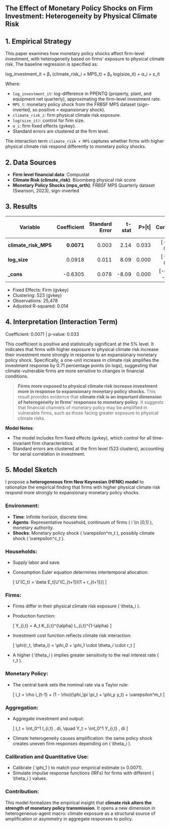 
## The Effect of Monetary Policy Shocks on Firm Investment: Heterogeneity by Physical Climate Risk

## 1. Empirical Strategy

This paper examines how monetary policy shocks affect firm-level investment, with heterogeneity based on firms' exposure to physical climate risk. The baseline regression is specified as:

log_investment_it = β₁ (climate_risk_i × MPS_t) + β₂ log(size_it) + α_i + ε_it

Where:

- `log_investment_it`: log-difference in PPENTQ (property, plant, and equipment net quarterly), approximating the firm-level investment rate.  
- `MPS_t`: monetary policy shock from the FRBSF MPS dataset (sign-inverted, so positive = expansionary shock).  
- `climate_risk_i`: firm physical climate risk exposure.
- `log(size_it)`: control for firm size.  
- `α_i`: firm fixed effects (gvkey).  
- Standard errors are clustered at the firm level.

The interaction term `climate_risk × MPS` captures whether firms with higher physical climate risk respond differently to monetary policy shocks.

## 2. Data Sources

- **Firm level financial data**: Compustat  
- **Climate Risk (climate_risk)**: Bloomberg physical risk score  
- **Monetary Policy Shocks (mps_orth)**: FRBSF MPS Quarterly dataset (Swanson, 2023), sign-inverted  


## 3. Results

| Variable               | Coefficient | Standard Error | t-stat | P>\|t\| | 95% Confidence Interval |
| ---------------------- | ----------: | -------------: | -----: | ------: | ----------------------: |
| **climate\_risk\_MPS** |      **0.0071** |          0.003 |  2.14  |   0.033 |    \[ 0.0006 , 0.0136 ] |
| **log\_size**          |      0.0918 |          0.011 |  8.09  |   0.000 |    \[ 0.0695 , 0.1140 ] |
| **\_cons**             |     -0.6305 |          0.078 |  -8.09 |   0.000 |    \[-0.7835 , -0.4774] |

- Fixed Effects: Firm (gvkey)
- Clustering: 523 (gvkey)
- Observations: 25,478
- Adjusted R-squared: 0.014

## 4. Interpretation (Interaction Term)

Coefficient: 0.0071 | p-value: 0.033

This coefficient is positive and statistically significant at the 5% level. It indicates that firms with higher exposure to physical climate risk increase their investment more strongly in response to an expansionary monetary policy shock. Specifically, a one-unit increase in climate risk amplifies the investment response by 0.71 percentage points (in logs), suggesting that climate-vulnerable firms are more sensitive to changes in financial conditions.

> **Firms more exposed to physical climate risk increase investment more in response to expansionary monetary policy shocks.**
This result provides evidence that **climate risk is an important dimension of heterogeneity in firms' responses to monetary policy**. It suggests that financial channels of monetary policy may be amplified in vulnerable firms, such as those facing greater exposure to physical climate risks.


**Model Notes**:

- The model includes firm fixed effects (gvkey), which control for all time-invariant firm characteristics.
- Standard errors are clustered at the firm level (523 clusters), accounting for serial correlation in investment.

## 5. Model Sketch 

I propose a **heterogeneous firm New Keynesian (HFNK) model** to rationalize the empirical finding that firms with higher physical climate risk respond more strongly to expansionary monetary policy shocks.

### Environment:
- **Time**: Infinite horizon, discrete time.
- **Agents**: Representative household, continuum of firms \( i \in [0,1] \), monetary authority.
- **Shocks**: Monetary policy shock \( \varepsilon^m_t \), possibly climate shock \( \varepsilon^c_t \).

### Households:
- Supply labor and save.
- Consumption Euler equation determines intertemporal allocation:
  
  \[
  U'(C_t) = \beta E_t[U'(C_{t+1})(1 + r_{t+1})]
  \]

### Firms:
- Firms differ in their physical climate risk exposure \( \theta_i \).
- Production function: 
  
  \[
  Y_{i,t} = A_t K_{i,t}^{\alpha} L_{i,t}^{1-\alpha}
  \]

- Investment cost function reflects climate risk interaction:
  
  \[
  \phi(r_t, \theta_i) = \phi_0 + \phi_1 \cdot \theta_i \cdot r_t
  \]

- A higher \( \theta_i \) implies greater sensitivity to the real interest rate \( r_t \).

### Monetary Policy:
- The central bank sets the nominal rate via a Taylor rule:

  \[
  i_t = \rho i_{t-1} + (1 - \rho)(\phi_\pi \pi_t + \phi_y y_t) + \varepsilon^m_t
  \]

### Aggregation:
- Aggregate investment and output:

  \[
  I_t = \int_0^1 I_{i,t} \, di, \quad Y_t = \int_0^1 Y_{i,t} \, di
  \]

- Climate heterogeneity causes amplification: the same policy shock creates uneven firm responses depending on \( \theta_i \).

### Calibration and Quantitative Use:
- Calibrate \( \phi_1 \) to match your empirical estimate (≈ 0.0071).
- Simulate impulse response functions (IRFs) for firms with different \( \theta_i \) values.

### Contribution:
This model formalizes the empirical insight that **climate risk alters the strength of monetary policy transmission**. It opens a new dimension in heterogeneous-agent macro: climate exposure as a structural source of amplification or asymmetry in aggregate responses to policy.

